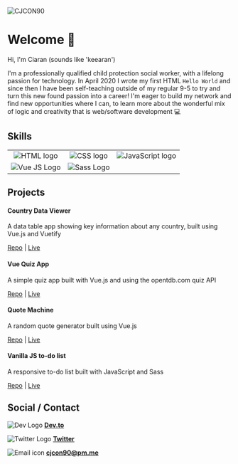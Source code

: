 ![CJCON90](https://res.cloudinary.com/cjcon90/image/upload/v1598902655/github_readme/github_cover_ai5g6d.png)

# Welcome :wave:

Hi, I'm Ciaran (sounds like 'keearan')

I'm a professionally qualified child protection social worker, with a lifelong passion for technology. In April 2020 I wrote my first HTML `Hello World` and since then I have been self-teaching outside of my regular 9-5 to try and turn this new found passion into a career! I'm eager to build my network and find new opportunities where I can, to learn more about the wonderful mix of logic and creativity that is web/software development  :computer:

## Skills

<table width="500px" style="text-align: center">
         <tr>
            <td><img src="https://res.cloudinary.com/cjcon90/image/upload/v1598903862/github_readme/html_bslgow.png" alt="HTML logo" /></td>
            <td><img src="https://res.cloudinary.com/cjcon90/image/upload/v1598903862/github_readme/css_nijmid.png" alt="CSS logo" /></td>
            <td><img src="https://res.cloudinary.com/cjcon90/image/upload/v1598903862/github_readme/js_lurznj.png" alt="JavaScript logo" /></td>
         </tr>
         <tr>
            <td><img src="https://res.cloudinary.com/cjcon90/image/upload/v1598904554/github_readme/vue_qykigh.png" alt="Vue JS Logo" /></td>
            <td><img src="https://res.cloudinary.com/cjcon90/image/upload/v1598903862/github_readme/sass_nkffqh.png" alt="Sass Logo" /></td>
         </tr>
      </table>



## Projects

#### Country Data Viewer

A data table app showing key information about any country, built using Vue.js and Vuetify

[Repo](https://github.com/cjcon90/country-data-viewer) | [Live](https://cjcon90.github.io/country-data-viewer/)

#### Vue Quiz App

A simple quiz app built with Vue.js and using the opentdb.com quiz API

[Repo](https://github.com/cjcon90/vue-quiz-app) | [Live](https://cjcon90.github.io/vue-quiz-app/)

#### Quote Machine

A random quote generator built using Vue.js

[Repo](https://github.com/cjcon90/quote-machine-vuejs) | [Live](https://cjcon90.github.io/quote-machine-vuejs/)


#### Vanilla JS to-do list

A responsive to-do list built with JavaScript and Sass

[Repo](https://github.com/cjcon90/vanillaJS_todo_list) | [Live](https://cjcon90.github.io/vanillaJS_todo_list/)



## Social / Contact

![Dev Logo](https://res.cloudinary.com/cjcon90/image/upload/v1598914894/github_readme/dev_ieciqz.png)		**[Dev.to](https://dev.to/cjcon90)**

![Twitter Logo](https://res.cloudinary.com/cjcon90/image/upload/v1598914894/github_readme/twitter_gmbzoo.png)        **[Twitter](https://twitter.com/cjcon90)**

![Email icon](https://res.cloudinary.com/cjcon90/image/upload/v1598914894/github_readme/email_sctosf.png)		**[cjcon90@pm.me](mailto:cjcon90@pm.me)**






<!--
**cjcon90/cjcon90** is a ✨ _special_ ✨ repository because its `README.md` (this file) appears on your GitHub profile.

Here are some ideas to get you started:

- 🔭 I’m currently working on ...
- 🌱 I’m currently learning ...
- 👯 I’m looking to collaborate on ...
- 🤔 I’m looking for help with ...
- 💬 Ask me about ...
- 📫 How to reach me: ...
- 😄 Pronouns: ...
- ⚡ Fun fact: ...
-->
